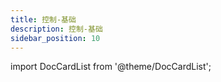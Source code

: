 ```yaml
---
title: 控制-基础
description: 控制-基础
sidebar_position: 10
---
```


import DocCardList from '@theme/DocCardList';

<DocCardList />